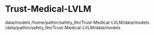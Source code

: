 # Trust-Medical-LVLM


data/models
/home/pathin/safety_llm/Trust-Medical-LVLM/data/models
/data/pathin/safety_llm/Trust-Medical-LVLM/data/models